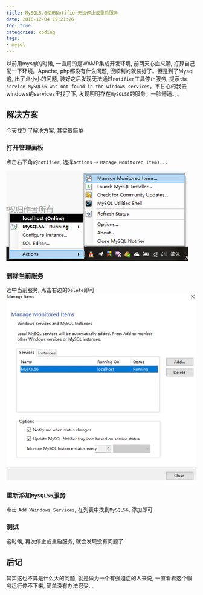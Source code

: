```yaml
---
title: MySQL5.6使用Notifier无法停止或重启服务
date: 2016-12-04 19:21:26
toc: true
categories: coding
tags:
- mysql
---
```


以前用mysql的时候, 一直用的是WAMP集成开发环境, 前两天心血来潮, 打算自己配一下环境。Apache, php都没有什么问题, 很顺利的就装好了。但是到了Mysql这, 出了点小小的问题, 装好之后发现无法通过`notifier`工具停止服务, 提示`the service MySQL56 was not found in the windows services`。不甘心的我去windows的services里找了下, 发现明明存在`MySQL56`的服务。一脸懵逼。。。

<!-- more -->

## 解决方案
今天找到了解决方案, 其实很简单

### 打开管理面板
点击右下角的`notifier`, 选择`Actions` -> `Manage Monitored Items...`

![](https://raw.githubusercontent.com/Waydrow/PicGo/master/img/notifier.png)

### 删除当前服务

选中当前服务, 点击右边的`Delete`即可
![](https://raw.githubusercontent.com/Waydrow/PicGo/master/img/notifier2.png)

### 重新添加`MySQL56`服务
点击 `Add`->`Windows Services`, 在列表中找到`MySQL56`, 添加即可

### 测试
这时候, 再次停止或重启服务, 就会发现没有问题了

## 后记

其实这也不算是什么大的问题, 就是做为一个有强迫症的人来说, 一直看着这个服务运行停不下来, 简单没有办法忍受...